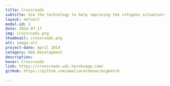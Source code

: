 ```yaml
---
title: Crossroads
subtitle: Use the technology to help improving the refugees situation!
layout: default
modal-id: 2
date: 2014-07-17
img: crossroads.png
thumbnail: crossroads.png
alt: image-alt
project-date: April 2014
category: Web Development
description: 
hover: Crossroads
link: https://crossroads-wdi.herokuapp.com/
gitHub: https://github.com/amaliacardenas/migmatch

---
```


